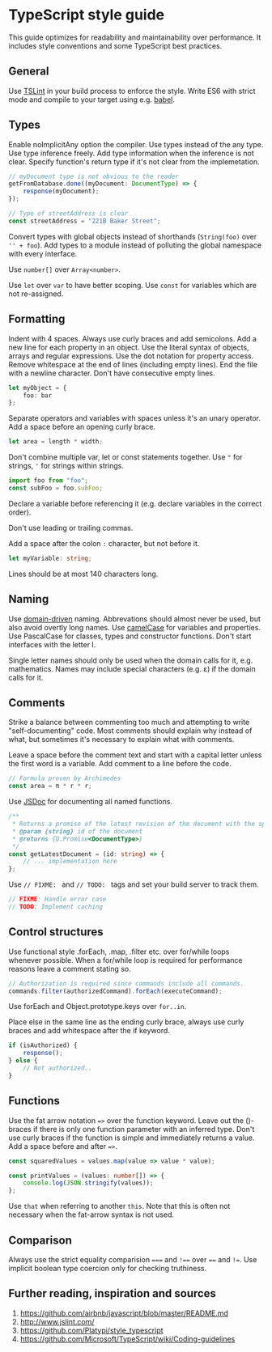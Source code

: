 # TypeScript style guide

This guide optimizes for readability and maintainability over performance. It includes style conventions and some TypeScript best practices.

General
-------

Use [TSLint](https://www.npmjs.com/package/tslint) in your build process to enforce the style. Write ES6 with strict mode and compile to your target using e.g. [babel](https://github.com/babel/babel).

Types
-----

Enable noImplicitAny option the compiler. Use types instead of the any type. Use type inference freely. Add type information when the inference is not clear. Specify function's return type if it's not clear from the implemetation.

```TypeScript
// myDocument type is not obvious to the reader
getFromDatabase.done((myDocument: DocumentType) => {
    response(myDocument);
});

// Type of streetAddress is clear
const streetAddress = "221B Baker Street";
```

Convert types with global objects instead of shorthands (``String(foo)`` over ``'' + foo``). Add types to a module instead of polluting the global namespace with every interface.

Use ``number[]`` over ``Array<number>``.

Use ``let`` over ``var`` to have better scoping. Use ``const`` for variables which are not re-assigned.

Formatting
----------

Indent with 4 spaces. Always use curly braces and add semicolons. Add a new line for each property in an object. Use the literal syntax of objects, arrays and regular expressions. Use the dot notation for property access. Remove whitespace at the end of lines (including empty lines). End the file with a newline character. Don't have consecutive empty lines.

```TypeScript
let myObject = {
    foo: bar
};
```

Separate operators and variables with spaces unless it's an unary operator. Add a space before an opening curly brace.

```TypeScript
let area = length * width;
```

Don't combine multiple var, let or const statements together. Use ``"`` for strings, ``'`` for strings within strings.

```TypeScript
import foo from "foo";
const subFoo = foo.subFoo;
```

Declare a variable before referencing it (e.g. declare variables in the correct order).

Don't use leading or trailing commas.

Add a space after the colon ``:`` character, but not before it.

```TypeScript
let myVariable: string;
```

Lines should be at most 140 characters long.

Naming
------

Use [domain-driven](http://en.wikipedia.org/wiki/Domain-driven_design) naming. Abbrevations should almost never be used, but also avoid overtly long names. Use [camelCase](http://en.wikipedia.org/wiki/CamelCase) for variables and properties. Use PascalCase for classes, types and constructor functions. Don't start interfaces with the letter I.

Single letter names should only be used when the domain calls for it, e.g. mathematics. Names may include special characters (e.g. ε) if the domain calls for it.

Comments
--------

Strike a balance between commenting too much and attempting to write "self-documenting" code. Most comments should explain why instead of what, but sometimes it's necessary to explain what with comments.

Leave a space before the comment text and start with a capital letter unless the first word is a variable. Add comment to a line before the code.

```TypeScript
// Formula proven by Archimedes
const area = π * r * r;
```

Use [JSDoc](http://usejsdoc.org/) for documenting all named functions.

```TypeScript
/**
 * Returns a promise of the latest revision of the document with the specified id.
 * @param {string} id of the document
 * @returns {Q.Promise<DocumentType>}
 */
const getLatestDocument = (id: string) => {
    // ... implementation here
};
```

Use ``// FIXME: `` and ``// TODO: `` tags and set your build server to track them.

```TypeScript
// FIXME: Handle error case
// TODO: Implement caching
```

Control structures
------------------

Use functional style .forEach, .map, .filter etc. over for/while loops whenever possible. When a for/while loop is required for performance reasons leave a comment stating so.

```TypeScript
// Authorization is required since commands include all commands.
commands.filter(authorizedCommand).forEach(executeCommand);
```

Use forEach and Object.prototype.keys over ``for..in``.

Place else in the same line as the ending curly brace, always use curly braces and add whitespace after the if keyword.

```TypeScript
if (isAuthorized) {
    response();
} else {
    // Not authorized..
}
```

Functions
---------

Use the fat arrow notation ``=>`` over the function keyword. Leave out the ()-braces if there is only one function parameter with an inferred type. Don't use curly braces if the function is simple and immediately returns a value. Add a space before and after ``=>``.

```TypeScript
const squaredValues = values.map(value => value * value);

const printValues = (values: number[]) => {
    console.log(JSON.stringify(values));
};
```

Use ``that`` when referring to another ``this``. Note that this is often not necessary when the fat-arrow syntax is not used.

Comparison
----------

Always use the strict equality comparision ``===`` and ``!==`` over ``==`` and ``!=``. Use implicit boolean type coercion only for checking truthiness.

Further reading, inspiration and sources
----------------------------------------

1. https://github.com/airbnb/javascript/blob/master/README.md
2. http://www.jslint.com/
3. https://github.com/Platypi/style_typescript
4. https://github.com/Microsoft/TypeScript/wiki/Coding-guidelines
